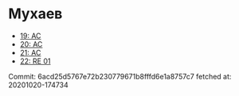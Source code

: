 # Мухаев
- [19: AC](19.md)
- [20: AC](20.md)
- [21: AC](21.md)
- [22: RE 01](22.md)

Commit: 6acd25d5767e72b230779671b8fffd6e1a8757c7
 fetched at: 20201020-174734
